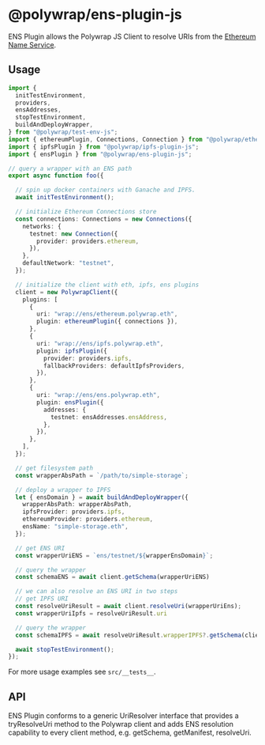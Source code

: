 # @polywrap/ens-plugin-js

ENS Plugin allows the Polywrap JS Client to resolve URIs from the [Ethereum Name Service](https://ens.domains/).

## Usage

``` typescript
import {
  initTestEnvironment,
  providers,
  ensAddresses,
  stopTestEnvironment,
  buildAndDeployWrapper,
} from "@polywrap/test-env-js";
import { ethereumPlugin, Connections, Connection } from "@polywrap/ethereum-plugin-js";
import { ipfsPlugin } from "@polywrap/ipfs-plugin-js";
import { ensPlugin } from "@polywrap/ens-plugin-js";

// query a wrapper with an ENS path
export async function foo({

  // spin up docker containers with Ganache and IPFS.
  await initTestEnvironment();

  // initialize Ethereum Connections store
  const connections: Connections = new Connections({
    networks: {
      testnet: new Connection({
        provider: providers.ethereum,
      }),
    },
    defaultNetwork: "testnet",
  });

  // initialize the client with eth, ipfs, ens plugins
  client = new PolywrapClient({
    plugins: [
      {
        uri: "wrap://ens/ethereum.polywrap.eth",
        plugin: ethereumPlugin({ connections }),
      },
      {
        uri: "wrap://ens/ipfs.polywrap.eth",
        plugin: ipfsPlugin({
          provider: providers.ipfs,
          fallbackProviders: defaultIpfsProviders,
        }),
      },
      {
        uri: "wrap://ens/ens.polywrap.eth",
        plugin: ensPlugin({
          addresses: {
            testnet: ensAddresses.ensAddress,
          },
        }),
      },
    ],
  });

  // get filesystem path
  const wrapperAbsPath = `/path/to/simple-storage`;

  // deploy a wrapper to IPFS
  let { ensDomain } = await buildAndDeployWrapper({
    wrapperAbsPath: wrapperAbsPath,
    ipfsProvider: providers.ipfs,
    ethereumProvider: providers.ethereum,
    ensName: "simple-storage.eth",
  });

  // get ENS URI
  const wrapperUriENS = `ens/testnet/${wrapperEnsDomain}`;

  // query the wrapper
  const schemaENS = await client.getSchema(wrapperUriENS)

  // we can also resolve an ENS URI in two steps
  // get IPFS URI
  const resolveUriResult = await client.resolveUri(wrapperUriEns);
  const wrapperUriIpfs = resolveUriResult.uri

  // query the wrapper
  const schemaIPFS = await resolveUriResult.wrapperIPFS?.getSchema(client);

  await stopTestEnvironment();
});
```

For more usage examples see `src/__tests__`.

## API

ENS Plugin conforms to a generic UriResolver interface that provides a tryResolveUri method to the Polywrap client and adds ENS resolution capability to every client method, e.g. getSchema, getManifest, resolveUri.
